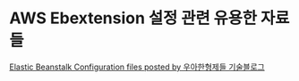 # AWS Ebextension 설정 관련 유용한 자료들

[Elastic Beanstalk Configuration files posted by 우아한형제들 기술블로그](http://woowabros.github.io/woowabros/2017/08/07/ebextension.html)

<ClientOnly>
<Disqus />
</ClientOnly>
